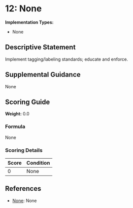 # 12: None

**Implementation Types:**
- None

## Descriptive Statement

Implement tagging/labeling standards; educate and enforce.

## Supplemental Guidance

None

## Scoring Guide

**Weight:** 0.0

### Formula

None

### Scoring Details

| Score | Condition |
| ----- | --------- |
| 0 | None |

## References

- [None](None): None

